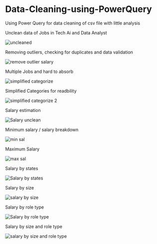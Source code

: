 # Data-Cleaning-using-PowerQuery
Using Power Query for data cleaning of csv file with little analysis


Unclean data of Jobs in Tech Ai and Data Analyst


![uncleaned](https://github.com/user-attachments/assets/70786ea8-fbae-410a-be39-6a45f9e2de84)


Removing outliers, checking for duplicates and data validation


![remove outlier salary](https://github.com/user-attachments/assets/7802179a-9bb2-40c8-8072-940ba5668b9a)


Multiple Jobs and hard to absorb


![simplified categorize](https://github.com/user-attachments/assets/73000a86-9bd5-451a-b477-8874305f5b8c)


Simplified Categories for readbility


![simplified categorize 2](https://github.com/user-attachments/assets/b79587db-ccd0-426b-a976-8ee16f006c19)


Salary estimation


![Salary unclean](https://github.com/user-attachments/assets/77347bf6-57c4-4d27-8d7f-847bf40171bc)


Minimum salary / salary breakdown


![min sal](https://github.com/user-attachments/assets/b696535b-bacf-469c-b5b7-14975a7bc053)


Maximum Salary


![max sal](https://github.com/user-attachments/assets/4b0979bb-be25-4b6d-86d9-1f02b6b7d586)


Salary by states 


![Salary by states](https://github.com/user-attachments/assets/55a07df2-e4e1-4ad2-9107-e1ae647a7e85)


Salary by size


![salary by size](https://github.com/user-attachments/assets/10ddfb76-c4bb-42a3-a04c-363216a8d78f)


Salary by role type


![Salary by role type](https://github.com/user-attachments/assets/d45ade90-f658-4e38-89e8-f2124cd4ec8a)


Salary by size and role type


![salary by size and role type](https://github.com/user-attachments/assets/16360287-2fcf-471c-94ec-998e76ca934b)



